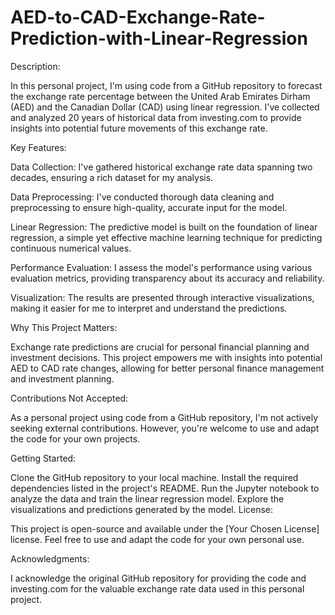 # AED-to-CAD-Exchange-Rate-Prediction-with-Linear-Regression


Description:

In this personal project, I'm using code from a GitHub repository to forecast the exchange rate percentage between the United Arab Emirates Dirham (AED) and the Canadian Dollar (CAD) using linear regression. I've collected and analyzed 20 years of historical data from investing.com to provide insights into potential future movements of this exchange rate.

Key Features:

Data Collection: I've gathered historical exchange rate data spanning two decades, ensuring a rich dataset for my analysis.

Data Preprocessing: I've conducted thorough data cleaning and preprocessing to ensure high-quality, accurate input for the model.

Linear Regression: The predictive model is built on the foundation of linear regression, a simple yet effective machine learning technique for predicting continuous numerical values.

Performance Evaluation: I assess the model's performance using various evaluation metrics, providing transparency about its accuracy and reliability.

Visualization: The results are presented through interactive visualizations, making it easier for me to interpret and understand the predictions.

Why This Project Matters:

Exchange rate predictions are crucial for personal financial planning and investment decisions. This project empowers me with insights into potential AED to CAD rate changes, allowing for better personal finance management and investment planning.

Contributions Not Accepted:

As a personal project using code from a GitHub repository, I'm not actively seeking external contributions. However, you're welcome to use and adapt the code for your own projects.

Getting Started:

Clone the GitHub repository to your local machine.
Install the required dependencies listed in the project's README.
Run the Jupyter notebook to analyze the data and train the linear regression model.
Explore the visualizations and predictions generated by the model.
License:

This project is open-source and available under the [Your Chosen License] license. Feel free to use and adapt the code for your own personal use.

Acknowledgments:

I acknowledge the original GitHub repository for providing the code and investing.com for the valuable exchange rate data used in this personal project.
